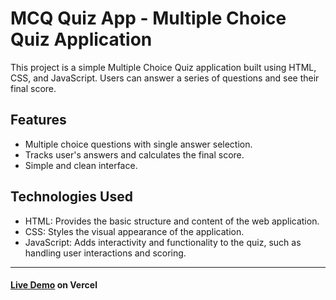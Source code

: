# MCQ Quiz App - Multiple Choice Quiz Application

This project is a simple Multiple Choice Quiz application built using HTML, CSS, and JavaScript. Users can answer a series of questions and see their final score.

## Features
- Multiple choice questions with single answer selection.
- Tracks user's answers and calculates the final score.
- Simple and clean interface.

## Technologies Used
- HTML: Provides the basic structure and content of the web application.
- CSS: Styles the visual appearance of the application.
- JavaScript: Adds interactivity and functionality to the quiz, such as handling user interactions and scoring.

<hr />

#### [Live Demo](https://mcq-quiz-test.vercel.app/) on Vercel
